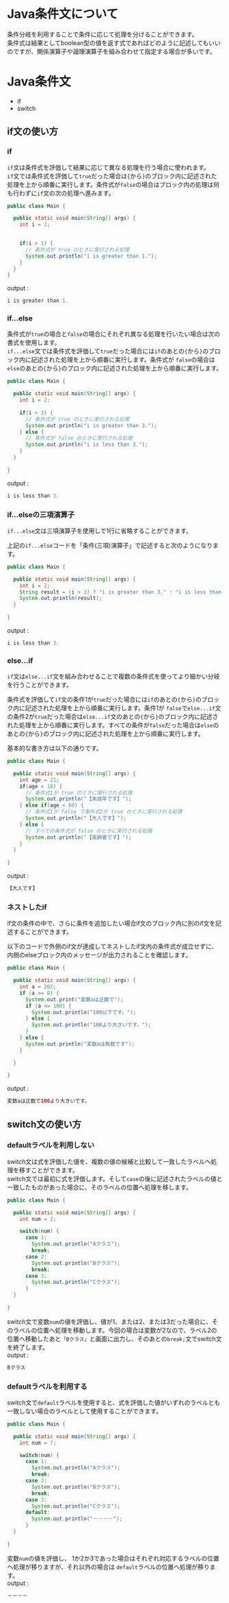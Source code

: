 # Java条件文について
条件分岐を利用することで条件に応じて処理を分けることができます。   
条件式は結果としてboolean型の値を返す式であればどのように記述してもいいのですが、関係演算子や論理演算子を組み合わせて指定する場合が多いです。

# Java条件文
- if
- switch

## if文の使い方

### if

`if`文は条件式を評価して結果に応じて異なる処理を行う場合に使われます。   
`if`文では条件式を評価して`true`だった場合は`{`から`}`のブロック内に記述された処理を上から順番に実行します。条件式が`false`の場合はブロック内の処理は何も行わずに`if`文の次の処理へ進みます。
```java
public class Main {

  public static void main(String[] args) {
    int i = 2;
    

    if(i > 1) {
      // 条件式が true のときに実行される処理
      System.out.println("i is greater than 1.");
    }
  }
}

```
output :
```java
i is greater than 1.
```

### if...else

条件式が`true`の場合と`false`の場合にそれぞれ異なる処理を行いたい場合は次の書式を使用します。   
`if...else`文では条件式を評価して`true`だった場合には`if`のあとの`{`から`}`のブロック内に記述された処理を上から順番に実行します。条件式が `false`の場合は`else`のあとの`{`から`}`のブロック内に記述された処理を上から順番に実行します。
```java
public class Main {

  public static void main(String[] args) {
    int i = 2;
    
    if(i > 3) {
      // 条件式が true のときに実行される処理
      System.out.println("i is greater than 3.");
    } else {
      // 条件式が false のときに実行される処理
      System.out.println("i is less than 3.");
    }
  }
  
}

```
output :
```java
i is less than 3.
```

### if...elseの三項演算子

`if...else`文は三項演算子を使用しで1行に省略することができます。

上記の`if...else`コードを「条件(三項)演算子」で記述すると次のようになります。

```java
public class Main {

  public static void main(String[] args) {
    int i = 2;
    String result = (i > 3) ? "i is greater than 3." : "i is less than 3.";
    System.out.println(result);
  }
  
}
```

output :
```java
i is less than 3.
```

### else...if

`if`文は`else...if`文を組み合わせることで複数の条件式を使ってより細かい分岐を行うことができます。

条件式を評価して`if`文の条件1が`true`だった場合には`if`のあとの`{`から`}`のブロック内に記述された処理を上から順番に実行します。条件1が `false`で`else...if`文の条件2が`true`だった場合は`else...if`文のあとの`{`から`}`のブロック内に記述された処理を上から順番に実行します。すべての条件が`false`だった場合は`else`のあとの`{`から`}`のブロック内に記述された処理を上から順番に実行します。

基本的な書き方は以下の通りです。

```java
public class Main {

  public static void main(String[] args) {
    int age = 21;
    if(age < 18) {
      // 条件式1が true のときに実行される処理
      System.out.println("【未成年です】");
    } else if(age < 60) {
      // 条件式1が false で条件式2が true のときに実行される処理
      System.out.println("【大人です】");
    } else {
      // すべての条件式が false のときに実行される処理
      System.out.println("【高齢者です】");
    }
  }
  
}

```
output :
```java
【大人です】
```

### ネストしたif

if文の条件の中で、さらに条件を追加したい場合if文のブロック内に別のif文を記述することができます。

以下のコードで外側のif文が達成してネストしたif文内の条件式が成立せずに、内側のelseブロック内のメッセージが出力されることを確認します。

```java
public class Main {

  public static void main(String[] args) {
    int a = 202;
    if (a >= 0) {
      System.out.print("変数aは正数で");
      if (a <= 100) {
        System.out.println("100以下です。");
      } else {
        System.out.println("100より大きいです。");
      }
    } else {
      System.out.println("変数aは負数です");
    }

  }
  
}
```

output :

```java
変数aは正数で100より大きいです。
```

## switch文の使い方

### defaultラベルを利用しない

switch文は式を評価した値を、複数の値の候補と比較して一致したラベルへ処理を移すことができます。   
switch文では最初に式を評価します。そして`case`の後に記述されたラベルの値と一致したものがあった場合に、そのラベルの位置へ処理を移します。
```java
public class Main {

  public static void main(String[] args) {
    int num = 2;

    switch(num) {
      case 1:
        System.out.println("Aクラス");
        break;
      case 2:
        System.out.println("Bクラス");
        break;
      case 3:
        System.out.println("Cクラス");
      }
  }
  
}

```
switch文で変数`num`の値を評価し、値が1、または2、または3だった場合に、そのラベルの位置へ処理を移動します。今回の場合は変数が2なので、ラベル2の位置へ移動したあと`「Bクラス」`と画面に出力し、そのあとの`break;`文でswitch文を終了します。   
output :
```java
Bクラス
```

### defaultラベルを利用する

switch文で`default`ラベルを使用すると、式を評価した値がいずれのラベルとも一致しない場合のラベルとして使用することができます。
```java
public class Main {

  public static void main(String[] args) {
    int num = 7;

    switch(num) {
      case 1:
        System.out.println("Aクラス");
        break;
      case 2:
        System.out.println("Bクラス");
        break;
      case 3:
        System.out.println("Cクラス");
      default:
        System.out.println("－－－－");
      }
  }
  
}

```
変数`num`の値を評価し、 1か2か3であった場合はそれぞれ対応するラベルの位置へ処理が移りますが、それ以外の場合は `default`ラベルの位置へ処理が移ります。   
output :
```java
－－－－
```
